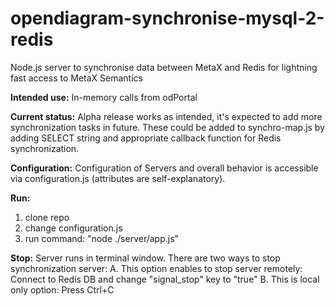 # opendiagram-synchronise-mysql-2-redis
Node.js server to synchronise data between MetaX and Redis for lightning fast access to MetaX Semantics

**Intended use:**
In-memory calls from odPortal

**Current status:**
Alpha release works as intended, it's expected to add more synchronization tasks in future. These could be added to synchro-map.js by adding SELECT string and appropriate callback function for Redis synchronization.

**Configuration:**
Configuration of Servers and overall behavior is accessible  via configuration.js (attributes are self-explanatory).

**Run:**
1. clone repo
2. change configuration.js
3. run command: "node ./server/app.js"

**Stop:**
Server runs in terminal window. There are two ways to stop synchronization server:
A. This option enables to stop server remotely: Connect to Redis DB and change "signal_stop" key to "true"
B. This is local only option: Press Ctrl+C
